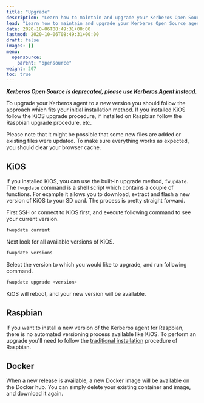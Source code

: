 ```yaml
---
title: "Upgrade"
description: "Learn how to maintain and upgrade your Kerberos Open Source agents to a newer version."
lead: "Learn how to maintain and upgrade your Kerberos Open Source agents to a newer version."
date: 2020-10-06T08:49:31+00:00
lastmod: 2020-10-06T08:49:31+00:00
draft: false
images: []
menu:
  opensource:
    parent: "opensource"
weight: 207
toc: true
---
```


**_Kerberos Open Source is deprecated, please [use Kerberos Agent](/agent/first-things-first) instead._**

To upgrade your Kerberos agent to a new version you should follow the approach which fits your initial installation method. If you installed KiOS follow the KiOS upgrade procedure, if installed on Raspbian follow the Raspbian upgrade procedure, etc.

Please note that it might be possible that some new files are added or existing files were updated. To make sure everything works as expected, you should clear your browser cache.

## KiOS

If you installed KiOS, you can use the built-in upgrade method, `fwupdate`. The `fwupdate` command is a shell script which contains a couple of functions. For example it allows you to download, extract and flash a new version of KiOS to your SD card. The process is pretty straight forward.

First SSH or connect to KiOS first, and execute following command to see your current version.

```bash
fwupdate current
```

Next look for all available versions of KiOS.

```bash
fwupdate versions
```

Select the version to which you would like to upgrade, and run following command.

```bash
fwupdate upgrade <version>
```

KiOS will reboot, and your new version will be available.

## Raspbian

If you want to install a new version of the Kerberos agent for Raspbian, there is no automated versioning process available like KiOS. To perform an upgrade you'll need to follow the [traditional installation](/opensource/installation#raspbian) procedure of Raspbian.

## Docker

When a new release is available, a new Docker image will be available on the Docker hub. You can simply delete your existing container and image, and download it again.
